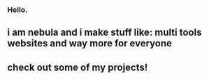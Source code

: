 ### Hello.


## i am nebula and i make stuff like: multi tools websites and way more for everyone

## check out some of my projects!


